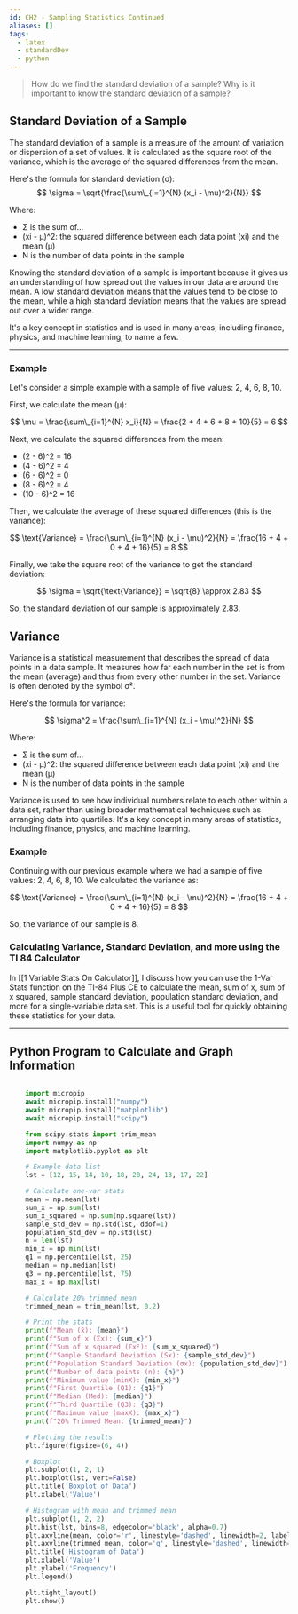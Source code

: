 ```yaml
---
id: CH2 - Sampling Statistics Continued
aliases: []
tags:
  - latex
  - standardDev
  - python
---
```


> How do we find the standard deviation of a sample?
> Why is it important to know the standard deviation of a sample?

## Standard Deviation of a Sample

The standard deviation of a sample is a measure of the amount of variation or dispersion of a set of values. It is calculated as the square root of the variance, which is the average of the squared differences from the mean.

Here's the formula for standard deviation (σ):
$$ \sigma = \sqrt{\frac{\sum\_{i=1}^{N} (x_i - \mu)^2}{N}} $$

Where:

- Σ is the sum of...
- (xi - μ)^2: the squared difference between each data point (xi) and the mean (μ)
- N is the number of data points in the sample

Knowing the standard deviation of a sample is important because it gives us an understanding of how spread out the values in our data are around the mean. A low standard deviation means that the values tend to be close to the mean, while a high standard deviation means that the values are spread out over a wider range.

It's a key concept in statistics and is used in many areas, including finance, physics, and machine learning, to name a few.

---

### Example

Let's consider a simple example with a sample of five values: 2, 4, 6, 8, 10.

First, we calculate the mean (μ):

$$ \mu = \frac{\sum\_{i=1}^{N} x_i}{N} = \frac{2 + 4 + 6 + 8 + 10}{5} = 6 $$

Next, we calculate the squared differences from the mean:

- (2 - 6)^2 = 16
- (4 - 6)^2 = 4
- (6 - 6)^2 = 0
- (8 - 6)^2 = 4
- (10 - 6)^2 = 16

Then, we calculate the average of these squared differences (this is the variance):

$$ \text{Variance} = \frac{\sum\_{i=1}^{N} (x_i - \mu)^2}{N} = \frac{16 + 4 + 0 + 4 + 16}{5} = 8 $$

Finally, we take the square root of the variance to get the standard deviation:

$$ \sigma = \sqrt{\text{Variance}} = \sqrt{8} \approx 2.83 $$

So, the standard deviation of our sample is approximately 2.83.

## Variance

Variance is a statistical measurement that describes the spread of data points in a data sample. It measures how far each number in the set is from the mean (average) and thus from every other number in the set. Variance is often denoted by the symbol σ².

Here's the formula for variance:

$$ \sigma^2 = \frac{\sum\_{i=1}^{N} (x_i - \mu)^2}{N} $$

Where:

- Σ is the sum of...
- (xi - μ)^2: the squared difference between each data point (xi) and the mean (μ)
- N is the number of data points in the sample

Variance is used to see how individual numbers relate to each other within a data set, rather than using broader mathematical techniques such as arranging data into quartiles. It's a key concept in many areas of statistics, including finance, physics, and machine learning.

### Example

Continuing with our previous example where we had a sample of five values: 2, 4, 6, 8, 10. We calculated the variance as:

$$ \text{Variance} = \frac{\sum\_{i=1}^{N} (x_i - \mu)^2}{N} = \frac{16 + 4 + 0 + 4 + 16}{5} = 8 $$

So, the variance of our sample is 8.

### Calculating Variance, Standard Deviation, and more using the TI 84 Calculator

In [[1 Variable Stats On Calculator]], I discuss how you can use the 1-Var Stats function on the TI-84 Plus CE to calculate the mean, sum of x, sum of x squared, sample standard deviation, population standard deviation, and more for a single-variable data set. This is a useful tool for quickly obtaining these statistics for your data.

---

## Python Program to Calculate and Graph Information

```python

	import micropip
	await micropip.install("numpy")
	await micropip.install("matplotlib")
	await micropip.install("scipy")

	from scipy.stats import trim_mean
	import numpy as np
	import matplotlib.pyplot as plt

	# Example data list
	lst = [12, 15, 14, 10, 18, 20, 24, 13, 17, 22]

	# Calculate one-var stats
	mean = np.mean(lst)
	sum_x = np.sum(lst)
	sum_x_squared = np.sum(np.square(lst))
	sample_std_dev = np.std(lst, ddof=1)
	population_std_dev = np.std(lst)
	n = len(lst)
	min_x = np.min(lst)
	q1 = np.percentile(lst, 25)
	median = np.median(lst)
	q3 = np.percentile(lst, 75)
	max_x = np.max(lst)

	# Calculate 20% trimmed mean
	trimmed_mean = trim_mean(lst, 0.2)

	# Print the stats
	print(f"Mean (x̄): {mean}")
	print(f"Sum of x (Σx): {sum_x}")
	print(f"Sum of x squared (Σx²): {sum_x_squared}")
	print(f"Sample Standard Deviation (Sx): {sample_std_dev}")
	print(f"Population Standard Deviation (σx): {population_std_dev}")
	print(f"Number of data points (n): {n}")
	print(f"Minimum value (minX): {min_x}")
	print(f"First Quartile (Q1): {q1}")
	print(f"Median (Med): {median}")
	print(f"Third Quartile (Q3): {q3}")
	print(f"Maximum value (maxX): {max_x}")
	print(f"20% Trimmed Mean: {trimmed_mean}")

	# Plotting the results
	plt.figure(figsize=(6, 4))

	# Boxplot
	plt.subplot(1, 2, 1)
	plt.boxplot(lst, vert=False)
	plt.title('Boxplot of Data')
	plt.xlabel('Value')

	# Histogram with mean and trimmed mean
	plt.subplot(1, 2, 2)
	plt.hist(lst, bins=8, edgecolor='black', alpha=0.7)
	plt.axvline(mean, color='r', linestyle='dashed', linewidth=2, label=f'Mean: {mean:.2f}')
	plt.axvline(trimmed_mean, color='g', linestyle='dashed', linewidth=2, label=f'Trimmed Mean: {trimmed_mean:.2f}')
	plt.title('Histogram of Data')
	plt.xlabel('Value')
	plt.ylabel('Frequency')
	plt.legend()

	plt.tight_layout()
	plt.show()

```
